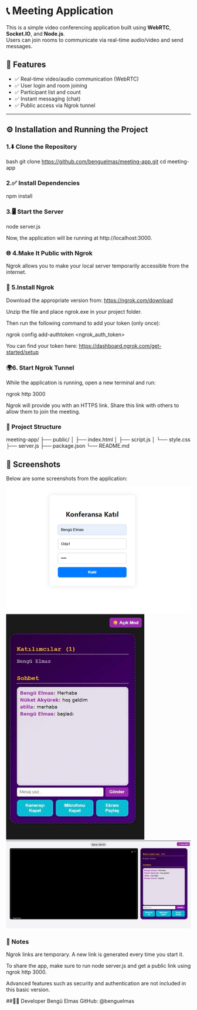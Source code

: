 # 📞 Meeting Application

This is a simple video conferencing application built using **WebRTC**, **Socket.IO**, and **Node.js**.  
Users can join rooms to communicate via real-time audio/video and send messages.

## 🚀 Features

- ✅ Real-time video/audio communication (WebRTC)  
- ✅ User login and room joining  
- ✅ Participant list and count  
- ✅ Instant messaging (chat)  
- ✅ Public access via Ngrok tunnel

---

## ⚙️ Installation and Running the Project

### 1.:arrow_down: Clone the Repository

bash
git clone https://github.com/benguelmas/meeting-app.git
cd meeting-app


### 2.:white_check_mark: Install Dependencies

npm install

### 3.:desktop_computer: Start the Server

node server.js

Now, the application will be running at http://localhost:3000.

### 🌐 4.Make It Public with Ngrok
Ngrok allows you to make your local server temporarily accessible from the internet.

### 🔧 5.Install Ngrok
Download the appropriate version from: https://ngrok.com/download

Unzip the file and place ngrok.exe in your project folder.

Then run the following command to add your token (only once):

ngrok config add-authtoken <ngrok_auth_token>

You can find your token here: https://dashboard.ngrok.com/get-started/setup

### 🌍6. Start Ngrok Tunnel
While the application is running, open a new terminal and run:

ngrok http 3000

Ngrok will provide you with an HTTPS link. Share this link with others to allow them to join the meeting.

### 📁 Project Structure

meeting-app/
├── public/
│   ├── index.html
│   ├── script.js
│   └── style.css
├── server.js
├── package.json
└── README.md

## 📸 Screenshots
Below are some screenshots from the application:

![Login Page](image.png)
![Left Panel](image-1.png)
![Meeting Interface](image-2.png)

### 📝 Notes
Ngrok links are temporary. A new link is generated every time you start it.

To share the app, make sure to run node server.js and get a public link using ngrok http 3000.

Advanced features such as security and authentication are not included in this basic version.



##👩‍💻 Developer
Bengü Elmas
GitHub: @benguelmas


